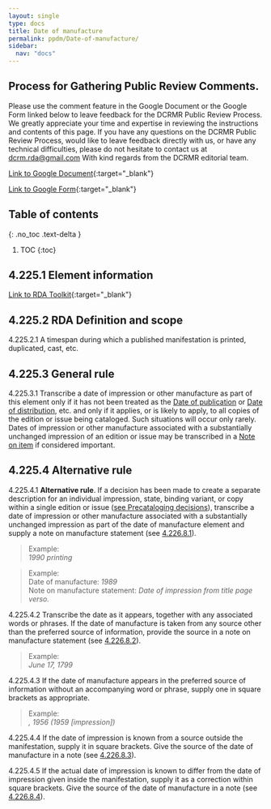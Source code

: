 ```yaml
---
layout: single
type: docs
title: Date of manufacture
permalink: ppdm/Date-of-manufacture/
sidebar:
  nav: "docs"
---
```


## Process for Gathering Public Review Comments.
Please use the comment feature in the Google Document or the Google Form linked below to leave feedback for the DCRMR Public Review Process.  We greatly appreciate your time and expertise in reviewing the instructions and contents of this page.  If you have any questions on the DCRMR Public Review Process, would like to leave feedback directly with us, or have any technical difficulties, please do not hesitate to contact us at dcrm.rda@gmail.com  With kind regards from the DCRMR editorial team.

[Link to Google Document](https://docs.google.com/document/d/1or802G8i-2DuPzcUm6oOqotpx2hrCmWTQCJXXfTnixE/edit){:target="_blank"}

[Link to Google Form](https://docs.google.com/forms/d/e/1FAIpQLSdNtJkbY1mngdTcvCoB7zZcpaIuuKHvlbyiidP-QunDy14VcQ/viewform){:target="_blank"}

## Table of contents
{: .no_toc .text-delta }

1. TOC
{:toc}

## 4.225.1 Element information

[Link to RDA Toolkit](https://beta.rdatoolkit.org/Content/Index?externalId=en-US_ala-f6396d3f-6883-3ad2-84f1-d0714cfd42a0){:target="_blank"}

## 4.225.2 RDA Definition and scope

<a name="4.225.2.1">4.225.2.1</a> A timespan during which a published manifestation is printed, duplicated, cast, etc.

## 4.225.3 General rule

<a name="4.225.3.1">4.225.3.1</a> Transcribe a date of impression or other manufacture as part of this element only if it has not been treated as the [Date of publication](/DCRMR/ppdm/Date-of-publication/) or [Date of distribution](/DCRMR/ppdm/Date-of-distribution/), etc. and only if it applies, or is likely to apply, to all copies of the edition or issue being cataloged. Such situations will occur only rarely. Dates of impression or other manufacture associated with a substantially unchanged impression of an edition or issue may be transcribed in a [Note on item](/DCRMR/ppdm/notes-on-items/Note-on-item/) if considered important.

## 4.225.4 Alternative rule

<a name="4.225.4.1">4.225.4.1</a> **Alternative rule**. If a decision has been made to create a separate description for an individual impression, state, binding variant, or copy within a single edition or issue ([see Precataloging decisions](/DCRMR/introduction/Precataloging-decisions/)), transcribe a date of impression or other manufacture associated with a substantially unchanged impression as part of the date of manufacture element and supply a note on manufacture statement (see [4.226.8.1](/DCRMR/ppdm/Note-on-manufacture-statement/#4.226.8.1)).

>Example:  
><CITE>1990 printing</CITE>

>Example:  
>Date of manufacture: <CITE>1989</CITE>  
>Note on manufacture statement: <CITE>Date of impression from title page verso.</CITE>

<a name="4.225.4.2">4.225.4.2</a> Transcribe the date as it appears, together with any associated words or phrases. If the date of manufacture is taken from any source other than the preferred source of information, provide the source in a note on manufacture statement (see [4.226.8.2](/DCRMR/ppdm/Note-on-manufacture-statement/#4.226.8.2)). 

>Example:  
><CITE>June 17, 1799</CITE>

<a name="4.225.4.3">4.225.4.3</a> If the date of manufacture appears in the preferred source of information without an accompanying word or phrase, supply one in square brackets as appropriate.

>Example:  
><CITE>, 1956 (1959 [impression])</CITE>

<a name="4.225.4.4">4.225.4.4</a> If the date of impression is known from a source outside the manifestation, supply it in square brackets. Give the source of the date of manufacture in a note (see [4.226.8.3](/DCRMR/ppdm/Note-on-manufacture-statement/#4.226.8.3)).

<a name="4.225.4.5">4.225.4.5</a> If the actual date of impression is known to differ from the date of impression given inside the manifestation, supply it as a correction within square brackets. Give the source of the date of manufacture in a note (see [4.226.8.4](/DCRMR/ppdm/Note-on-manufacture-statement/#4.226.8.4)).